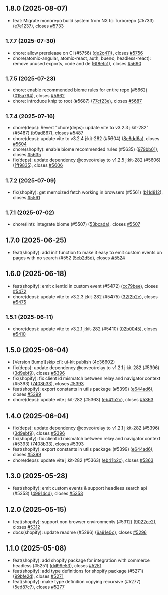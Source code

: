 ## 1.8.0 (2025-08-07)

* feat: Migrate monorepo build system from NX to Turborepo (#5733) ([e7e1237](https://github.com/coveo/ui-kit/commits/e7e1237)), closes [#5733](https://github.com/coveo/ui-kit/issues/5733)



## <small>1.7.7 (2025-07-30)</small>

* chore: allow prerelease on CI (#5756) ([de2c411](https://github.com/coveo/ui-kit/commits/de2c411)), closes [#5756](https://github.com/coveo/ui-kit/issues/5756)
* chore(atomic-angular, atomic-react, auth, bueno, headless-react): remove unused exports, code and de ([6f8efc1](https://github.com/coveo/ui-kit/commits/6f8efc1)), closes [#5690](https://github.com/coveo/ui-kit/issues/5690)



## <small>1.7.5 (2025-07-23)</small>

* chore: enable recommended biome rules for entire repo (#5662) ([015a764](https://github.com/coveo/ui-kit/commits/015a764)), closes [#5662](https://github.com/coveo/ui-kit/issues/5662)
* chore: introduce knip to root (#5687) ([77cf23e](https://github.com/coveo/ui-kit/commits/77cf23e)), closes [#5687](https://github.com/coveo/ui-kit/issues/5687)



## <small>1.7.4 (2025-07-16)</small>

* chore(deps): Revert "chore(deps): update vite to v3.2.3 j:kit-282" (#5487) ([b9ad867](https://github.com/coveo/ui-kit/commits/b9ad867)), closes [#5487](https://github.com/coveo/ui-kit/issues/5487)
* chore(deps): update vite to v3.2.4 j:kit-282 (#5604) ([8e8dd6a](https://github.com/coveo/ui-kit/commits/8e8dd6a)), closes [#5604](https://github.com/coveo/ui-kit/issues/5604)
* chore(shopify): enable biome recommended rules (#5635) ([979bb01](https://github.com/coveo/ui-kit/commits/979bb01)), closes [#5635](https://github.com/coveo/ui-kit/issues/5635)
* fix(deps): update dependency @coveo/relay to v1.2.5 j:kit-282 (#5606) ([1ff9835](https://github.com/coveo/ui-kit/commits/1ff9835)), closes [#5606](https://github.com/coveo/ui-kit/issues/5606)



## <small>1.7.2 (2025-07-09)</small>

* fix(shopify): get memoized fetch working in browsers (#5561) ([b11d812](https://github.com/coveo/ui-kit/commits/b11d812)), closes [#5561](https://github.com/coveo/ui-kit/issues/5561)



## <small>1.7.1 (2025-07-02)</small>

* chore(lint): integrate biome (#5507) ([53bcada](https://github.com/coveo/ui-kit/commits/53bcada)), closes [#5507](https://github.com/coveo/ui-kit/issues/5507)



## 1.7.0 (2025-06-25)

- feat(shopify): add init function to make it easy to emit custom events on pages with no search (#552 ([5eb2d5d](https://github.com/coveo/ui-kit/commits/5eb2d5d)), closes [#5524](https://github.com/coveo/ui-kit/issues/5524)

## 1.6.0 (2025-06-18)

- feat(shopify): emit clientId in custom event (#5472) ([cc79bee](https://github.com/coveo/ui-kit/commits/cc79bee)), closes [#5472](https://github.com/coveo/ui-kit/issues/5472)
- chore(deps): update vite to v3.2.3 j:kit-282 (#5475) ([32f2b2e](https://github.com/coveo/ui-kit/commits/32f2b2e)), closes [#5475](https://github.com/coveo/ui-kit/issues/5475)

## <small>1.5.1 (2025-06-11)</small>

- chore(deps): update vite to v3.2.1 j:kit-282 (#5410) ([02b0045](https://github.com/coveo/ui-kit/commits/02b0045)), closes [#5410](https://github.com/coveo/ui-kit/issues/5410)

## 1.5.0 (2025-06-04)

- [Version Bump][skip ci]: ui-kit publish ([4c36602](https://github.com/coveo/ui-kit/commits/4c36602))
- fix(deps): update dependency @coveo/relay to v1.2.1 j:kit-282 (#5396) ([3d9ebf9](https://github.com/coveo/ui-kit/commits/3d9ebf9)), closes [#5396](https://github.com/coveo/ui-kit/issues/5396)
- fix(shopify): fix client id mismatch between relay and navigator context (#5393) ([7408b33](https://github.com/coveo/ui-kit/commits/7408b33)), closes [#5393](https://github.com/coveo/ui-kit/issues/5393)
- feat(shopify): export constants in utils package (#5399) ([e644ad6](https://github.com/coveo/ui-kit/commits/e644ad6)), closes [#5399](https://github.com/coveo/ui-kit/issues/5399)
- chore(deps): update vite j:kit-282 (#5363) ([eb41b2c](https://github.com/coveo/ui-kit/commits/eb41b2c)), closes [#5363](https://github.com/coveo/ui-kit/issues/5363)

## 1.4.0 (2025-06-04)

- fix(deps): update dependency @coveo/relay to v1.2.1 j:kit-282 (#5396) ([3d9ebf9](https://github.com/coveo/ui-kit/commits/3d9ebf9)), closes [#5396](https://github.com/coveo/ui-kit/issues/5396)
- fix(shopify): fix client id mismatch between relay and navigator context (#5393) ([7408b33](https://github.com/coveo/ui-kit/commits/7408b33)), closes [#5393](https://github.com/coveo/ui-kit/issues/5393)
- feat(shopify): export constants in utils package (#5399) ([e644ad6](https://github.com/coveo/ui-kit/commits/e644ad6)), closes [#5399](https://github.com/coveo/ui-kit/issues/5399)
- chore(deps): update vite j:kit-282 (#5363) ([eb41b2c](https://github.com/coveo/ui-kit/commits/eb41b2c)), closes [#5363](https://github.com/coveo/ui-kit/issues/5363)

## 1.3.0 (2025-05-28)

- feat(shopify): emit custom events & support headless search api (#5353) ([49914cd](https://github.com/coveo/ui-kit/commits/49914cd)), closes [#5353](https://github.com/coveo/ui-kit/issues/5353)

## 1.2.0 (2025-05-15)

- feat(shopify): support non browser environments (#5312) ([9022ce2](https://github.com/coveo/ui-kit/commits/9022ce2)), closes [#5312](https://github.com/coveo/ui-kit/issues/5312)
- docs(shopify): update readme (#5296) ([6a91e0c](https://github.com/coveo/ui-kit/commits/6a91e0c)), closes [#5296](https://github.com/coveo/ui-kit/issues/5296)

## 1.1.0 (2025-05-08)

- feat(shopify): add shopify package for integration with commerce headless (#5251) ([dd99e53](https://github.com/coveo/ui-kit/commits/dd99e53)), closes [#5251](https://github.com/coveo/ui-kit/issues/5251)
- feat(shopify): add type definitions for shopify package (#5271) ([99bfe2d](https://github.com/coveo/ui-kit/commits/99bfe2d)), closes [#5271](https://github.com/coveo/ui-kit/issues/5271)
- feat(shopify): make type definition copying recursive (#5277) ([5ed87c7](https://github.com/coveo/ui-kit/commits/5ed87c7)), closes [#5277](https://github.com/coveo/ui-kit/issues/5277)
